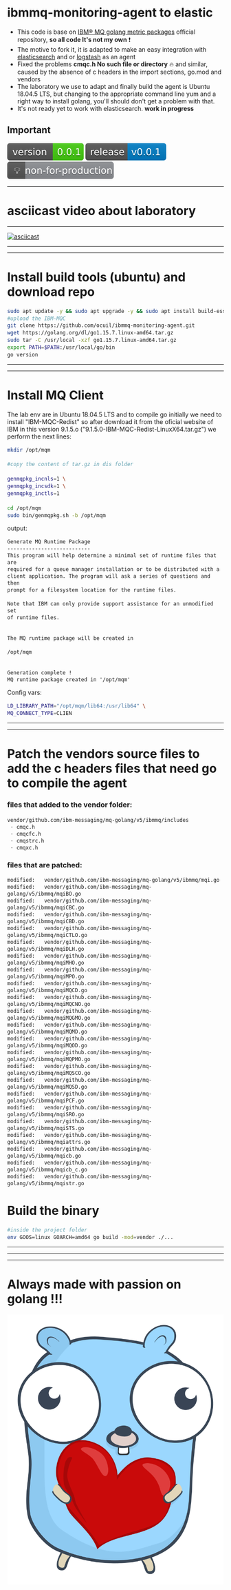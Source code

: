# ibmmq-monitoring-agent to elastic

- This code is base on [IBM® MQ golang metric packages](https://github.com/ibm-messaging/mq-golang) official repository, __so all code It's not my own__ :exclamation:
- The motive to fork it, it is adapted to make an easy integration with [elasticsearch](https://www.elastic.co/es/elasticsearch/) and or [logstash](https://www.elastic.co/es/logstash) as an agent
- Fixed the problems __cmqc.h No such file or directory__ :fire: and similar, caused by the absence of c headers in the import sections, go.mod and vendors
- The laboratory we use to adapt and finally build the agent is Ubuntu 18.04.5 LTS, but changing to the appropriate command line yum and a right way to install golang, you'll should don't get a problem with that.
- It's not ready yet to work with elasticsearch. __work in progress__

## Important
![Version](https://raw.githubusercontent.com/ocuil/assets/main/img/version.svg)
![GitHub Release](https://raw.githubusercontent.com/ocuil/assets/main/img/release.svg)
![Implementations](https://raw.githubusercontent.com/ocuil/assets/main/img/non-for-production.svg)

---
# asciicast video about laboratory
---

[![asciicast](https://asciinema.org/a/Mjt2Uco4nTmYfHqYHuKS4ICiD.svg)](https://asciinema.org/a/Mjt2Uco4nTmYfHqYHuKS4ICiD)

---
---
# Install build tools (ubuntu) and download repo
```bash
sudo apt update -y && sudo apt upgrade -y && sudo apt install build-essential -y
#upload the IBM-MQC
git clone https://github.com/ocuil/ibmmq-monitoring-agent.git
wget https://golang.org/dl/go1.15.7.linux-amd64.tar.gz
sudo tar -C /usr/local -xzf go1.15.7.linux-amd64.tar.gz
export PATH=$PATH:/usr/local/go/bin
go version
```

---
---
# Install MQ Client
The lab env are in Ubuntu 18.04.5 LTS and to compile go initially we need to install "IBM-MQC-Redist" so after download it from the oficial website of IBM in this version 9.1.5.o ("9.1.5.0-IBM-MQC-Redist-LinuxX64.tar.gz") we perform the next lines:
```bash
mkdir /opt/mqm

#copy the content of tar.gz in dis folder

genmqpkg_incnls=1 \
genmqpkg_incsdk=1 \
genmqpkg_inctls=1

cd /opt/mqm
sudo bin/genmqpkg.sh -b /opt/mqm
```

output:

```
Generate MQ Runtime Package
---------------------------
This program will help determine a minimal set of runtime files that are
required for a queue manager installation or to be distributed with a
client application. The program will ask a series of questions and then
prompt for a filesystem location for the runtime files.

Note that IBM can only provide support assistance for an unmodified set
of runtime files.


The MQ runtime package will be created in

/opt/mqm


Generation complete !
MQ runtime package created in '/opt/mqm'
```

Config vars:
```bash
LD_LIBRARY_PATH="/opt/mqm/lib64:/usr/lib64" \
MQ_CONNECT_TYPE=CLIEN
```

---
---
# Patch the vendors source files to add the c headers files that need go to compile the agent
### files that added to the vendor folder:
```
vendor/github.com/ibm-messaging/mq-golang/v5/ibmmq/includes
 · cmqc.h
 · cmqcfc.h
 · cmqstrc.h
 · cmqxc.h
```
### files that are patched:
```
modified:   vendor/github.com/ibm-messaging/mq-golang/v5/ibmmq/mqi.go
modified:   vendor/github.com/ibm-messaging/mq-golang/v5/ibmmq/mqiBO.go
modified:   vendor/github.com/ibm-messaging/mq-golang/v5/ibmmq/mqiCBC.go
modified:   vendor/github.com/ibm-messaging/mq-golang/v5/ibmmq/mqiCBD.go
modified:   vendor/github.com/ibm-messaging/mq-golang/v5/ibmmq/mqiCTLO.go
modified:   vendor/github.com/ibm-messaging/mq-golang/v5/ibmmq/mqiDLH.go
modified:   vendor/github.com/ibm-messaging/mq-golang/v5/ibmmq/mqiMHO.go
modified:   vendor/github.com/ibm-messaging/mq-golang/v5/ibmmq/mqiMPO.go
modified:   vendor/github.com/ibm-messaging/mq-golang/v5/ibmmq/mqiMQCD.go
modified:   vendor/github.com/ibm-messaging/mq-golang/v5/ibmmq/mqiMQCNO.go
modified:   vendor/github.com/ibm-messaging/mq-golang/v5/ibmmq/mqiMQGMO.go
modified:   vendor/github.com/ibm-messaging/mq-golang/v5/ibmmq/mqiMQMD.go
modified:   vendor/github.com/ibm-messaging/mq-golang/v5/ibmmq/mqiMQOD.go
modified:   vendor/github.com/ibm-messaging/mq-golang/v5/ibmmq/mqiMQPMO.go
modified:   vendor/github.com/ibm-messaging/mq-golang/v5/ibmmq/mqiMQSCO.go
modified:   vendor/github.com/ibm-messaging/mq-golang/v5/ibmmq/mqiMQSD.go
modified:   vendor/github.com/ibm-messaging/mq-golang/v5/ibmmq/mqiPCF.go
modified:   vendor/github.com/ibm-messaging/mq-golang/v5/ibmmq/mqiSRO.go
modified:   vendor/github.com/ibm-messaging/mq-golang/v5/ibmmq/mqiSTS.go
modified:   vendor/github.com/ibm-messaging/mq-golang/v5/ibmmq/mqiattrs.go
modified:   vendor/github.com/ibm-messaging/mq-golang/v5/ibmmq/mqicb.go
modified:   vendor/github.com/ibm-messaging/mq-golang/v5/ibmmq/mqicb_c.go
modified:   vendor/github.com/ibm-messaging/mq-golang/v5/ibmmq/mqistr.go

```

# Build the binary 

```bash
#inside the project folder
env GOOS=linux GOARCH=amd64 go build -mod=vendor ./...
```
---
---
---
# Always made with passion on golang !!!
<p align="center">
<img src="https://raw.githubusercontent.com/ocuil/assets/main/img/heart-hug.svg">
</p>
